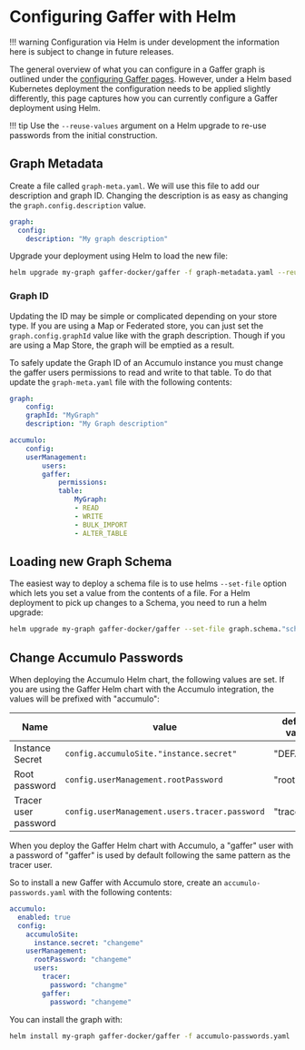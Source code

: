 # Configuring Gaffer with Helm

!!! warning
    Configuration via Helm is under development the information here is subject
    to change in future releases.

The general overview of what you can configure in a Gaffer graph is outlined
under the [configuring Gaffer pages](../../gaffer-config/config.md). However,
under a Helm based Kubernetes deployment the configuration needs to be applied
slightly differently, this page captures how you can currently configure a
Gaffer deployment using Helm.

!!! tip
    Use the `--reuse-values` argument on a Helm upgrade to re-use passwords
    from the initial construction.

## Graph Metadata

Create a file called `graph-meta.yaml`. We will use this file to add our
description and graph ID. Changing the description is as easy as changing the
`graph.config.description` value.

```yaml
graph:
  config:
    description: "My graph description"
```

Upgrade your deployment using Helm to load the new file:

```bash
helm upgrade my-graph gaffer-docker/gaffer -f graph-metadata.yaml --reuse-values
```

### Graph ID

Updating the ID may be simple or complicated depending on your store type. If
you are using a Map or Federated store, you can just set the
`graph.config.graphId` value like with the graph description. Though if you are
using a Map Store, the graph will be emptied as a result.

To safely update the Graph ID of an Accumulo instance you must change the gaffer
users permissions to read and write to that table. To do that update the
`graph-meta.yaml` file with the following contents:

```yaml
graph:
    config:
    graphId: "MyGraph"
    description: "My Graph description"

accumulo:
    config:
    userManagement:
        users:
        gaffer:
            permissions:
            table:
                MyGraph:
                - READ
                - WRITE
                - BULK_IMPORT
                - ALTER_TABLE
```

## Loading new Graph Schema

The easiest way to deploy a schema file is to use helms `--set-file` option
which lets you set a value from the contents of a file. For a Helm deployment to
pick up changes to a Schema, you need to run a helm upgrade:

```bash
helm upgrade my-graph gaffer-docker/gaffer --set-file graph.schema."schema\.json"=./schema.json --reuse-values
```

## Change Accumulo Passwords

When deploying the Accumulo Helm chart, the following values are set. If you are
using the Gaffer Helm chart with the Accumulo integration, the values will be
prefixed with "accumulo":

| Name                 | value                                         | default value |
| -------------------- | --------------------------------------------- | ------------- |
| Instance Secret      | `config.accumuloSite."instance.secret"`       | "DEFAULT"     |
| Root password        | `config.userManagement.rootPassword`          | "root"        |
| Tracer user password | `config.userManagement.users.tracer.password` | "tracer"      |

When you deploy the Gaffer Helm chart with Accumulo, a "gaffer" user with a
password of "gaffer" is used by default following the same pattern as the tracer
user.

So to install a new Gaffer with Accumulo store, create an
`accumulo-passwords.yaml` with the following contents:

```yaml
accumulo:
  enabled: true
  config:
    accumuloSite:
      instance.secret: "changeme"
    userManagement:
      rootPassword: "changeme"
      users:
        tracer:
          password: "changme"
        gaffer:
          password: "changeme"
```

You can install the graph with:

```bash
helm install my-graph gaffer-docker/gaffer -f accumulo-passwords.yaml
```
